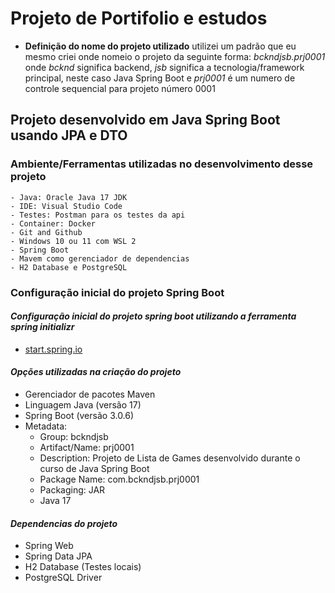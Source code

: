 # Projeto de Portifolio e estudos

- **Definição do nome do projeto utilizado** utilizei um padrão que eu mesmo criei onde nomeio o projeto da seguinte forma: *bckndjsb.prj0001* onde *bcknd* significa backend, *jsb* significa a tecnologia/framework principal, neste caso Java Spring Boot e *prj0001* é um numero de controle sequencial para projeto número 0001

## Projeto desenvolvido em Java Spring Boot usando JPA e DTO

### **Ambiente/Ferramentas utilizadas no desenvolvimento desse projeto**

    - Java: Oracle Java 17 JDK
    - IDE: Visual Studio Code
    - Testes: Postman para os testes da api
    - Container: Docker
    - Git and Github
    - Windows 10 ou 11 com WSL 2
    - Spring Boot
    - Mavem como gerenciador de dependencias
    - H2 Database e PostgreSQL

### **Configuração inicial do projeto Spring Boot**


#### *Configuração inicial do projeto spring boot utilizando a ferramenta spring initializr*

- [start.spring.io](https://start.spring.io/)

#### *Opções utilizadas na criação do projeto*

- Gerenciador de pacotes Maven
- Linguagem Java (versão 17)
- Spring Boot (versão 3.0.6)
- Metadata:
  - Group: bckndjsb
  - Artifact/Name: prj0001
  - Description: Projeto de Lista de Games desenvolvido durante o curso de Java Spring Boot
  - Package Name: com.bckndjsb.prj0001
  - Packaging: JAR
  - Java 17

#### *Dependencias do projeto*

- Spring Web
- Spring Data JPA
- H2 Database (Testes locais)
- PostgreSQL Driver
